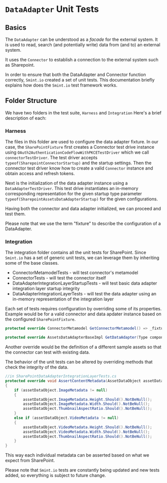 # `DataAdapter` Unit Tests

## Basics

The `DataAdapter` can be understood as a _facade_ for the external system. It is used to read, search (and potentially write) data from (and to) an external system.

It uses the `Connector` to establish a connection to the external system such as Sharepoint. 

In order to ensure that both the DataAdapter and Connector function correctly, `Smint.io` created a set of unit tests.
This documentation briefly explains how does the `Smint.io` test framework works.

## Folder Structure

We have two folders in the test suite, `Harness` and `Integration` Here's a brief description of each:

### Harness

The files in this folder are used to configure the data adapter fixture. In our case, the `SharePointFixture` first creates a Connector test drive instance using `OAuth2AuthenticationCodeFlowWithPKCETestDriver` which we call `connectorTestDriver`. The test driver accepts `typeof(SharepointConnectorStartup)` and the startup settings. Then the connector test driver know how to create a valid `Connector` instance and obtain access and refresh tokens.

Next is the initialization of the data adapter instance using a `DataAdapterTestDriver`. This test drive instantiates an in-memory corresponding representation for the given startup type parameter `typeof(SharepointAssetsDataAdapterStartup)` for the given configurations.

Having both the connector and data adapter initialized, we can proceed and test them.

Please note that we use the term "fixture" to describe the configuration of a DataAdapter.

### Integration

The integration folder contains all the unit tests for SharePoint. Since `Smint.io` has a set of generic unit tests, we can leverage them by inheriting some of the base classes. 

* ConnectorMetamodelTests - will test connector's metamodel
* ConnectorTests - will test the connector itself
* DataAdapterIntegrationLayerStartupTests - will test basic data adapter integration layer startup integrity
* DataAdapterIntegrationLayerTests - will test the data adapter using an in-memory representation of the integration layer

Each set of tests requires configuration by overriding some of its properties.
Example would be for a valid connector and data apdater instance based on the configured `SharePointFixture`.

```c#
protected override ConnectorMetamodel GetConnectorMetamodel() => _fixture.Metamodel;

protected override AssetsDataAdapterBaseImpl GetDataAdapter(Type componentImplementation) => _fixture.DataAdapter;
```

Another override would be the definition of a different sample assets so that the connector can test with existing data.

The behavior of the unit tests can be altered by overriding methods that check the integrity of the data.

```c#
//in SharePointDataAdapterIntegrationLayerTests.cs
protected override void AssertContentMetadata(AssetDataObject assetDataObject)
{
    if (assetDataObject.ImageMetadata != null)
    {
        assetDataObject.ImageMetadata.Height.Should().NotBeNull();
        assetDataObject.ImageMetadata.Width.Should().NotBeNull();
        assetDataObject.ThumbnailAspectRatio.Should().NotBeNull();
    }
    else if (assetDataObject.VideoMetadata != null)
    {
        assetDataObject.VideoMetadata.Height.Should().NotBeNull();
        assetDataObject.VideoMetadata.Width.Should().NotBeNull();
        assetDataObject.ThumbnailAspectRatio.Should().NotBeNull();
    }
}
```

This way each individual metadata can be asserted based on what we expect from SharePoint.

Please note that `Smint.io` tests are constantly being updated and new tests added, so everything is subject to future change.